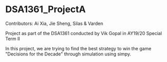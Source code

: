 # DSA1361_ProjectA

Contributors: Ai Xia, Jie Sheng, Silas & Varden

Project as part of the DSA1361 conducted by Vik Gopal in AY19/20 Special Term II

In this project, we are trying to find the best strategy to win the game "Decisions for the Decade" through simulation using simpy.
